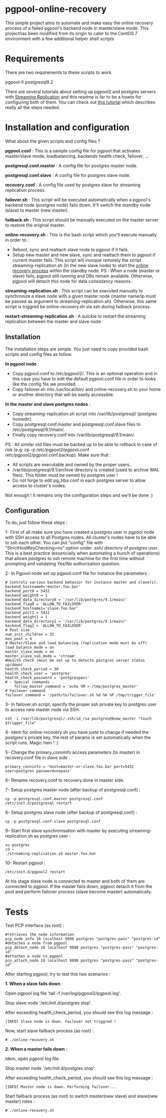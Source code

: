 pgpool-online-recovery
======================

This simple project aims to automate and make easy the online recovery process of a failed pgpool's backend node in master/slave mode.
This  projecthas been modified from its origin to cater to the CentOS 7 environment with a few additional helper shell scripts

Requirements
============

There are two requirements to these scripts to work.

pgpool-II
postgresql9.2


There are several tutorials about setting up pgpool2 and postgres servers with [Streaming Replication](http://wiki.postgresql.org/wiki/Streaming_Replication) and this readme is far to be a howto for configuring both of them. You can check out [this tutorial](https://aricgardner.com/databases/postgresql/pgpool-ii-3-0-5-with-streaming-replication/) which describes really all the steps needed.

Installation and configuration
==============================
What about the given scripts and config files ?

**pgpool.conf** : This is a sample config file for pgpool that activates master/slave mode, loadbalancing, backends health check, failover, ...

**postgresql.conf.master** : A config file for postgres master node.

**postgresql.conf.slave** : A config file for postgres slave node.

**recovery.conf** : A config file used by postgres slave for streaming replication process.

**failover.sh** : This script will be executed automatically when a pgpool's backend node (postgres node) fails down. It'll switch the standby node (slave) to master (new master).

**failback.sh** : This script should be manually executed on the master server to restore the original master.

**online-recovery.sh** : This is the bash script which you'll execute manually in order to :
* Reboot, sync and reattach slave node to pgpool if it fails.
* Setup new master and new slave, sync and reattach them to pgpool if current master fails.
This script will invoque remotely the script streaming-replication.sh (in the new slave node) to start the [online recovery process](http://www.postgresql.org/docs/8.1/static/backup-online.html) within the standby node.
PS : When a node (master or slave) fails, pgpool still running and DBs remain available. Otherwise, pgpool will detach this node for data consistancy reasons.

**streaming-replication.sh** : This script can be executed manually to synchronize a slave node with a given master node (master name/ip must be passed as argument to streaming-replication.sh). Otherwise, this same script is triggred be online-recovery.sh via ssh during failback process.

**restart-streaming-replication.sh** : A quickie to restart the streaming replication between the master and slave node

Installation
------------

The installation steps are simple. You just need to copy provided bash scripts and config files as follow.

**In pgpool node** :
* Copy pgpool.conf to /etc/pgpool2/. This is an optional operation and in this case you have to edit the default pgpool.conf file in order to looks like the config file we provided.
* Copy failover.sh into /usr/local/bin/ and online-recovery.sh to your home or another directory that will be easily accessible.

**In the master and slave postgres nodes** :
* Copy streaming-replication.sh script into /var/lib/postgresql/ (postgres homedir).
* Copy postgresql.conf.master and postgresql.conf.slave files to /etc/postgresql/9.1/main/.
* Finally copy recovery.conf into /var/lib/postgresql/9.1/main/.

PS : All similar old files must be backed up to be able to rollback in case of risk (e.g: cp -p /etc/pgpool2/pgpool.conf /etc/pgpool2/pgpool.conf.backup).
Make sure that :
- All scripts are executable and owned by the proper users. 
- /var/lib/postgresql/9.1/archive directory is created (used to archive WAL files). This folder must be owned by postgres user !
- Do not forge to edit pg_hba.conf in each postgres server to allow access to cluster's nodes.

Not enough ! It remains only the configuration steps and we'll be done :)

Configuration
-------------

To do, just follow these steps :

1- First of all make sure you have created a postgres user in pgpool node with SSH access to all Postgres nodes. All cluster's nodes have to be able to ssh each other. You can put "config" file with "StrictHostKeyChecking=no" option under .ssh/ directory of postgres user. This is a best practice (essencially when automating a bunch of operations) that allows postgres to ssh remote machine for the first time without prompting and validating Yes/No authorization question.

2- In Pgpool node set up pgpool.conf file for instance the parameters :

	# Controls various backend behavior for instance master and slave(s).
	backend_hostname0='master.foo.bar'
	backend_port0 = 5432
	backend_weight0 = 1
	backend_data_directory0 = '/var/lib/postgres/9.1/main/'
	backend_flag0 = 'ALLOW_TO_FAILOVER'
	backend_hostname1='slave.foo.bar'
	backend_port1 = 5432
	backend_weight1 = 1
	backend_data_directory1 = '/var/lib/postgres/9.1/main/'
	backend_flag1 = 'ALLOW_TO_FAILOVER'
	# Pool size
	num_init_children = 32
	max_pool = 4
	# Master/Slave and load balancing (replication mode must be off)
	load_balance_mode = on
	master_slave_mode = on
	master_slave_sub_mode = 'stream'
	#Health check (must be set up to detecte postgres server status up/down)
	health_check_period = 30
	health_check_user = 'postgres'
	health_check_password = 'postgrespass'
	# - Special commands -
        follow_master_command = 'echo %M > /tmp/postgres_master'
	# Failover command
	failover_command = '/path/to/failover.sh %d %H %P /tmp/trigger_file'

3- In failover.sh script, specify the proper ssh private key to postgres user to access new master  node via SSH.

	ssh -i /var/lib/postgresql/.ssh/id_rsa postgres@$new_master "touch $trigger_file"

4- Idem for online-recovery.sh you have juste to change if needed the postgres's private key, the rest of params is set automatically when the script runs. Magic hein ! :)

5- Change the primary_conninfo access parameters (to master) in recovery.conf file in slave side :

	primary_conninfo = 'host=master-or-slave.foo.bar port=5432 user=postgres password=nopass'

6- Rename recovery.conf to recovery.done in master side.

7- Setup postgres master node (after backup of postgresql.conf) :

	cp -p postgresql.conf.master postgresql.conf
	/etc/init.d/postgresql restart

8- Setup postgres slave node (after backup of postgresql.conf) :

	cp -p postgresql.conf.slave postgresql.conf

9- Start first slave synchronisation with master by executing streaming-replication.sh as postgres user :

	su postgres
	cd ~
	./streaming-replication.sh master.foo.bar

10- Restart pgpool :

	/etc/init.d/pgpool2 restart

At his stage slave node is connected to master and both of them are connected to pgpool. If the master fails down, pgpool detach it from the pool and perform failover process (slave become master) automatically.

Tests
=====

Test PCP interface (as root) :

	#retrieves the node information
	pcp_node_info 10 localhost 9898 postgres "postgres-pass" "postgres-id"
	#detaches a node from pgpool
	pcp_detach_node 10 localhost 9898 postgres "postgres-pass" "postgres-id"
	#attaches a node to pgpool
	pcp_attach_node 10 localhost 9898 postgres "postgres-pass" "postgres-id"

After starting pgpool, try to test this two scenarios :

**1. When a slave fails down** :

Open pgpool log file 'tail -f /var/log/pgpool2/pgpool.log'.

Stop slave node '/etc/init.d/postgres stop'.

After exceeding health_check_period, you should see this log message :

	[INFO] Slave node is down. Failover not triggred !

Now, start slave failback process (as root) :

	# ./online-recovery.sh

**2. When a master fails down** :

Idem, open pgpool log file.

Stop master node '/etc/init.d/postgres stop'.

After exceeding health_check_period, you should see this log message :

	[INFO] Master node is down. Performing failover...

Start failback process (as root) to switch master(new slave) and slave(new master) roles :

	# ./online-recovery.sh
